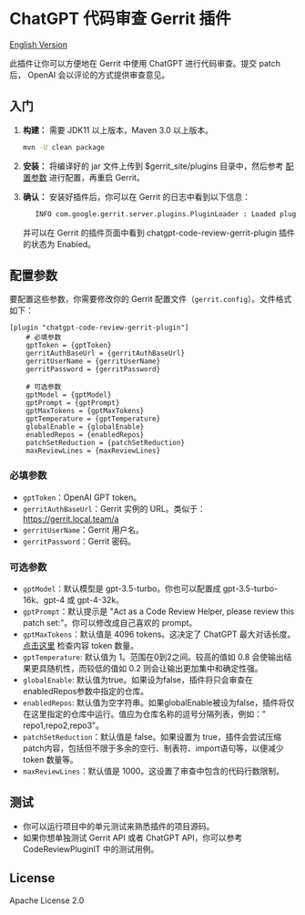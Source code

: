 # ChatGPT 代码审查 Gerrit 插件

[English Version](README.md)

此插件让你可以方便地在 Gerrit 中使用 ChatGPT 进行代码审查。提交 patch 后， OpenAI 会以评论的方式提供审查意见。

## 入门

1. **构建：** 需要 JDK11 以上版本，Maven 3.0 以上版本。

   ```bash
   mvn -U clean package
   ```

2. **安装：** 将编译好的 jar 文件上传到 $gerrit_site/plugins 目录中，然后参考 [配置参数](#配置参数) 进行配置，再重启
   Gerrit。

3. **确认：** 安装好插件后，你可以在 Gerrit 的日志中看到以下信息：

   ```bash
      INFO com.google.gerrit.server.plugins.PluginLoader : Loaded plugin chatgpt-code-review-gerrit-plugin, version 3.3.0
    ```
   并可以在 Gerrit 的插件页面中看到 chatgpt-code-review-gerrit-plugin 插件的状态为 Enabled。

## 配置参数

要配置这些参数，你需要修改你的 Gerrit 配置文件（`gerrit.config`）。文件格式如下：

```
[plugin "chatgpt-code-review-gerrit-plugin"]
    # 必填参数
    gptToken = {gptToken}
    gerritAuthBaseUrl = {gerritAuthBaseUrl}
    gerritUserName = {gerritUserName}
    gerritPassword = {gerritPassword}
   
    # 可选参数
    gptModel = {gptModel}
    gptPrompt = {gptPrompt}
    gptMaxTokens = {gptMaxTokens}
    gptTemperature = {gptTemperature}
    globalEnable = {globalEnable}
    enabledRepos = {enabledRepos}
    patchSetReduction = {patchSetReduction}
    maxReviewLines = {maxReviewLines}
```

### 必填参数

- `gptToken`：OpenAI GPT token。
- `gerritAuthBaseUrl`：Gerrit 实例的 URL。类似于：https://gerrit.local.team/a
- `gerritUserName`：Gerrit 用户名。
- `gerritPassword`：Gerrit 密码。

### 可选参数

- `gptModel`：默认模型是 gpt-3.5-turbo。你也可以配置成 gpt-3.5-turbo-16k、gpt-4 或 gpt-4-32k。
- `gptPrompt`：默认提示是 "Act as a Code Review Helper, please review this patch set:"。你可以修改成自己喜欢的 prompt。
- `gptMaxTokens`：默认值是 4096 tokens。这决定了 ChatGPT 最大对话长度。[点击这里](https://platform.openai.com/tokenizer)
  检查内容 token 数量。
- `gptTemperature`: 默认值为 1。范围在0到2之间。较高的值如 0.8 会使输出结果更具随机性，而较低的值如 0.2 则会让输出更加集中和确定性强。
- `globalEnable`: 默认值为true。如果设为false，插件将只会审查在enabledRepos参数中指定的仓库。
- `enabledRepos`:
  默认值为空字符串。如果globalEnable被设为false，插件将仅在这里指定的仓库中运行。值应为仓库名称的逗号分隔列表，例如："
  repo1,repo2,repo3"。
- `patchSetReduction`：默认值是 false。如果设置为 true，插件会尝试压缩patch内容，包括但不限于多余的空行、制表符、import语句等，以便减少
  token 数量等。
- `maxReviewLines`：默认值是 1000。这设置了审查中包含的代码行数限制。

## 测试

- 你可以运行项目中的单元测试来熟悉插件的项目源码。
- 如果你想单独测试 Gerrit API 或者 ChatGPT API，你可以参考 CodeReviewPluginIT 中的测试用例。

## License

Apache License 2.0